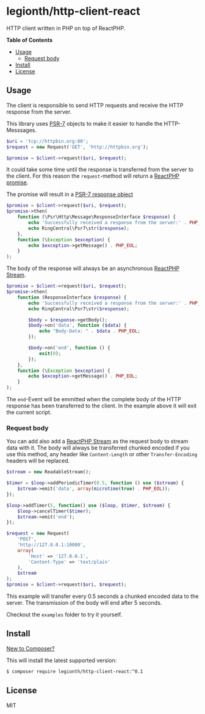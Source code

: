 # legionth/http-client-react

HTTP client written in PHP on top of ReactPHP.

**Table of Contents**
* [Usage](#usage)
  * [Request body](#request-body)
* [Install](#install)
* [License](#license)

## Usage

The client is responsible to send HTTP requests and receive the HTTP response
from the server.

This library uses [PSR-7](https://github.com/php-fig/fig-standards/blob/master/accepted/PSR-7-http-message.md)
objects to make it easier to handle the HTTP-Messsages.

```php
$uri = 'tcp://httpbin.org:80';
$request = new Request('GET', 'http://httpbin.org');

$promise = $client->request($uri, $request);
```

It could take some time until the response is transferred from the server
to the client.
For this reason the `request`-method will return a
[ReactPHP promise](https://github.com/reactphp/promise).

The promise will result in a
[PSR-7 response object](https://github.com/php-fig/fig-standards/blob/master/accepted/PSR-7-http-message.md#33-psrhttpmessageresponseinterface)

```php
$promise = $client->request($uri, $request);
$promise->then(
    function (\Psr\Http\Message\ResponseInterface $response) {
        echo 'Successfully received a response from the server:' . PHP_EOL;
        echo RingCentral\Psr7\str($response);
    },
    function (\Exception $exception) {
        echo $exception->getMessage() . PHP_EOL;
    }
);
```

The body of the response will always be an asynchronous
[ReactPHP Stream](https://github.com/reactphp/stream).

```php
$promise = $client->request($uri, $request);
$promise->then(
    function (ResponseInterface $response) {
        echo 'Successfully received a response from the server:' . PHP_EOL;
        echo RingCentral\Psr7\str($response);

        $body = $response->getBody();
        $body->on('data', function ($data) {
            echo "Body-Data: " . $data . PHP_EOL;
        });

        $body->on('end', function () {
            exit(0);
        });
    },
    function (\Exception $exception) {
        echo $exception->getMessage() . PHP_EOL;
    }
);
```

The `end`-Event will be emmitted when the complete body of the HTTP response
has been transferred to the client.
In the example above it will exit the current script.

### Request body

You can add also add a [ReactPHP Stream](https://github.com/reactphp/stream) as
the request body to stream data with it.
The body will always be transferred chunked encoded if you use this method,
any header like `Content-Length` or other `Transfer-Encoding` headers will
be replaced.
```php
$stream = new ReadableStream();

$timer = $loop->addPeriodicTimer(0.5, function () use ($stream) {
    $stream->emit('data', array(microtime(true) . PHP_EOL));
});

$loop->addTimer(5, function() use ($loop, $timer, $stream) {
    $loop->cancelTimer($timer);
    $stream->emit('end');
});

$request = new Request(
    'POST',
    'http://127.0.0.1:10000',
    array(
        'Host' => '127.0.0.1',
        'Content-Type' => 'text/plain'
    ),
    $stream
);
$promise = $client->request($uri, $request);
```

This example will transfer every 0.5 seconds a chunked encoded data to the
server.
The transmission of the body will end after 5 seconds.

Checkout the `examples` folder to try it yourself.

## Install

[New to Composer?](https://getcomposer.org/doc/00-intro.md)

This will install the latest supported version:

```bash
$ composer require legionth/http-client-react:^0.1
```

## License

MIT
